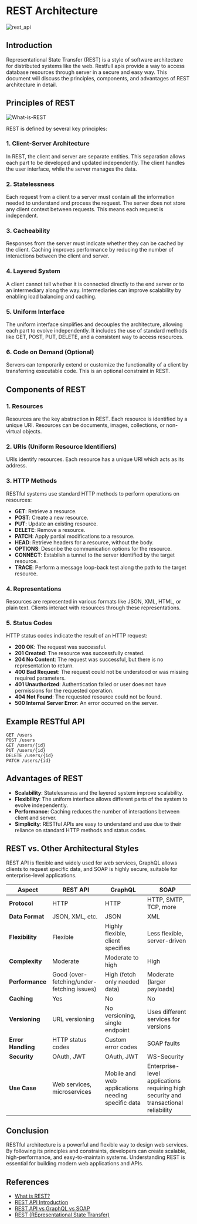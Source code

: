 # REST Architecture

![rest_api](https://github.com/rajkamble21/concepts/assets/70090963/bb6b3c5b-7b26-46d4-acb8-ef8ac4b385ee)

## Introduction

Representational State Transfer (REST) is a style of software architecture for distributed systems like the web. Restfull apis provide a way to access database resources through server in a secure and easy way. This document will discuss the principles, components, and advantages of REST architecture in detail.

## Principles of REST

![What-is-REST](https://github.com/rajkamble21/concepts/assets/70090963/41b5d5fd-c576-4a4c-9b27-285f229f56ac)

REST is defined by several key principles:

### 1. Client-Server Architecture

In REST, the client and server are separate entities. This separation allows each part to be developed and updated independently. The client handles the user interface, while the server manages the data.

### 2. Statelessness

Each request from a client to a server must contain all the information needed to understand and process the request. The server does not store any client context between requests. This means each request is independent.

### 3. Cacheability

Responses from the server must indicate whether they can be cached by the client. Caching improves performance by reducing the number of interactions between the client and server.

### 4. Layered System

A client cannot tell whether it is connected directly to the end server or to an intermediary along the way. Intermediaries can improve scalability by enabling load balancing and caching.

### 5. Uniform Interface

The uniform interface simplifies and decouples the architecture, allowing each part to evolve independently. It includes the use of standard methods like GET, POST, PUT, DELETE, and a consistent way to access resources.

### 6. Code on Demand (Optional)

Servers can temporarily extend or customize the functionality of a client by transferring executable code. This is an optional constraint in REST.

## Components of REST

### 1. Resources

Resources are the key abstraction in REST. Each resource is identified by a unique URI. Resources can be documents, images, collections, or non-virtual objects.

### 2. URIs (Uniform Resource Identifiers)

URIs identify resources. Each resource has a unique URI which acts as its address.

### 3. HTTP Methods

RESTful systems use standard HTTP methods to perform operations on resources:
- **GET**: Retrieve a resource.
- **POST**: Create a new resource.
- **PUT**: Update an existing resource.
- **DELETE**: Remove a resource.
- **PATCH**: Apply partial modifications to a resource.
- **HEAD**: Retrieve headers for a resource, without the body.
- **OPTIONS**: Describe the communication options for the resource.
- **CONNECT**: Establish a tunnel to the server identified by the target resource.
- **TRACE**: Perform a message loop-back test along the path to the target resource.


### 4. Representations

Resources are represented in various formats like JSON, XML, HTML, or plain text. Clients interact with resources through these representations.

### 5. Status Codes

HTTP status codes indicate the result of an HTTP request:
- **200 OK**: The request was successful.
- **201 Created**: The resource was successfully created.
- **204 No Content**: The request was successful, but there is no representation to return.
- **400 Bad Request**: The request could not be understood or was missing required parameters.
- **401 Unauthorized**: Authentication failed or user does not have permissions for the requested operation.
- **404 Not Found**: The requested resource could not be found.
- **500 Internal Server Error**: An error occurred on the server.



## Example RESTful API

```http
GET /users
POST /users
GET /users/{id}
PUT /users/{id}
DELETE /users/{id}
PATCH /users/{id}
```

## Advantages of REST

- **Scalability**: Statelessness and the layered system improve scalability.
- **Flexibility**: The uniform interface allows different parts of the system to evolve independently.
- **Performance**: Caching reduces the number of interactions between client and server.
- **Simplicity**: RESTful APIs are easy to understand and use due to their reliance on standard HTTP methods and status codes.

## REST vs. Other Architectural Styles

REST API is flexible and widely used for web services, GraphQL allows clients to request specific data, and SOAP is highly secure, suitable for enterprise-level applications.

| **Aspect**              | **REST API**                      | **GraphQL**                           | **SOAP**                              |
|-------------------------|-----------------------------------|---------------------------------------|---------------------------------------|
| **Protocol**            | HTTP                              | HTTP                                  | HTTP, SMTP, TCP, more                 |
| **Data Format**         | JSON, XML, etc.                   | JSON                                  | XML                                   |
| **Flexibility**         | Flexible                          | Highly flexible, client specifies     | Less flexible, server-driven          |
| **Complexity**          | Moderate                          | Moderate to high                      | High                                  |
| **Performance**         | Good (over-fetching/under-fetching issues) | High (fetch only needed data)       | Moderate (larger payloads)            |
| **Caching**             | Yes                               | No                                    | No                                    |
| **Versioning**          | URL versioning                    | No versioning, single endpoint        | Uses different services for versions  |
| **Error Handling**      | HTTP status codes                 | Custom error codes                    | SOAP faults                           |
| **Security**            | OAuth, JWT                        | OAuth, JWT                            | WS-Security                           |
| **Use Case**            | Web services, microservices       | Mobile and web applications needing specific data | Enterprise-level applications requiring high security and transactional reliability |


## Conclusion

RESTful architecture is a powerful and flexible way to design web services. By following its principles and constraints, developers can create scalable, high-performance, and easy-to-maintain systems. Understanding REST is essential for building modern web applications and APIs.

## References

* [What is REST?](https://www.geeksforgeeks.org/rest-api-introduction/)
* [REST API Introduction](https://restfulapi.net/)
* [REST API vs GraphQL vs SOAP](https://www.geeksforgeeks.org/rest-api-vs-graphql-vs-soap/)
* [REST (REpresentational State Transfer)](https://www.techtarget.com/searchapparchitecture/definition/REST-REpresentational-State-Transfer)


